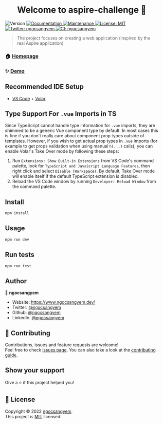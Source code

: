 <h1 align="center">Welcome to aspire-challenge 👋</h1>
<p>
  <img alt="Version" src="https://img.shields.io/badge/version-0.0.0-blue.svg?cacheSeconds=2592000" />
  <a href="https://github.com/ngocsangyem/aspire-challenge#readme" target="_blank">
    <img alt="Documentation" src="https://img.shields.io/badge/documentation-yes-brightgreen.svg" />
  </a>
  <a href="https://github.com/ngocsangyem/aspire-challenge/graphs/commit-activity" target="_blank">
    <img alt="Maintenance" src="https://img.shields.io/badge/Maintained%3F-yes-green.svg" />
  </a>
  <a href="https://github.com/ngocsangyem/aspire-challenge/blob/main/LICENSE" target="_blank">
    <img alt="License: MIT" src="https://img.shields.io/github/license/ngocsangyem/aspire-challenge" />
  </a>
  <a href="https://twitter.com/ngocsangyem" target="_blank">
    <img alt="Twitter: ngocsangyem" src="https://img.shields.io/twitter/follow/ngocsangyem.svg?style=social" />
  </a>
  <a href="https://github.com/ngocsangyem/vue-ts/actions/workflows/ci.yml/badge.svg" target="_blank">
    <img alt="CI: ngocsangyem" src="https://github.com/ngocsangyem/vue-ts/actions/workflows/ci.yml/badge.svg" />
  </a>
</p>

> The project focuses on creating a web application (inspired by the real Aspire application)

### 🏠 [Homepage](https://github.com/ngocsangyem/aspire-challenge#readme)

### ✨ [Demo](https://aspire-challenge.vercel.app/)

## Recommended IDE Setup

- [VS Code](https://code.visualstudio.com/) + [Volar](https://marketplace.visualstudio.com/items?itemName=johnsoncodehk.volar)

## Type Support For `.vue` Imports in TS

Since TypeScript cannot handle type information for `.vue` imports, they are shimmed to be a generic Vue component type by default. In most cases this is fine if you don't really care about component prop types outside of templates. However, if you wish to get actual prop types in `.vue` imports (for example to get props validation when using manual `h(...)` calls), you can enable Volar's Take Over mode by following these steps:

1. Run `Extensions: Show Built-in Extensions` from VS Code's command palette, look for `TypeScript and JavaScript Language Features`, then right click and select `Disable (Workspace)`. By default, Take Over mode will enable itself if the default TypeScript extension is disabled.
2. Reload the VS Code window by running `Developer: Reload Window` from the command palette.

## Install

```sh
npm install
```

## Usage

```sh
npm run dev
```

## Run tests

```sh
npm run test
```

## Author

👤 **ngocsangyem**

* Website: https://www.ngocsangyem.dev/
* Twitter: [@ngocsangyem](https://twitter.com/ngocsangyem)
* Github: [@ngocsangyem](https://github.com/ngocsangyem)
* LinkedIn: [@ngocsangyem](https://linkedin.com/in/ngocsangyem)

## 🤝 Contributing

Contributions, issues and feature requests are welcome!<br />Feel free to check [issues page](https://github.com/ngocsangyem/aspire-challenge/issues). You can also take a look at the [contributing guide](https://github.com/ngocsangyem/aspire-challenge/blob/main/CONTRIBUTING.md).

## Show your support

Give a ⭐️ if this project helped you!

## 📝 License

Copyright © 2022 [ngocsangyem](https://github.com/ngocsangyem).<br />
This project is [MIT](https://github.com/ngocsangyem/aspire-challenge/blob/main/LICENSE) licensed.